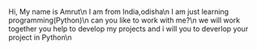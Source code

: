 Hi, My name is Amrut\n
I am from India,odisha\n
I am just learning programming(Python)\n
can you like to work with me?\n
we will work together you help to develop my projects and i will you to deverlop your project in Python\n
